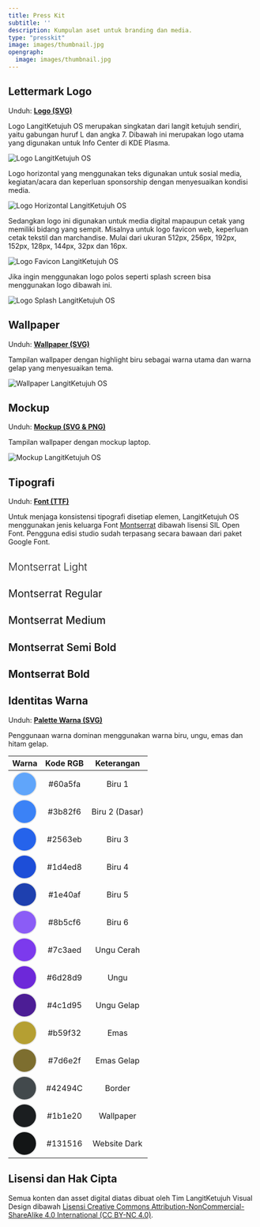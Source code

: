 ```yaml
---
title: Press Kit
subtitle: ''
description: Kumpulan aset untuk branding dan media.
type: "presskit"
image: images/thumbnail.jpg
opengraph:
  image: images/thumbnail.jpg
---
```


## Lettermark Logo

Unduh: [**Logo (SVG)**](/files/brand/logo_langitketujuh_1.0.tar.gz)

Logo LangitKetujuh OS merupakan singkatan dari langit ketujuh sendiri, yaitu gabungan huruf L dan angka 7. Dibawah ini merupakan logo utama yang digunakan untuk Info Center di KDE Plasma.

![Logo LangitKetujuh OS](/images/brand/logo_default.webp)

Logo horizontal yang menggunakan teks digunakan untuk sosial media, kegiatan/acara dan keperluan sponsorship dengan menyesuaikan kondisi media.

![Logo Horizontal LangitKetujuh OS](/images/brand/logo_horizontal.webp)

Sedangkan logo ini digunakan untuk media digital mapaupun cetak yang memiliki bidang yang sempit. Misalnya untuk logo favicon web, keperluan cetak tekstil dan marchandise. Mulai dari ukuran 512px, 256px, 192px, 152px, 128px, 144px, 32px dan 16px.

![Logo Favicon LangitKetujuh OS](/images/brand/logo_favicon.webp)

Jika ingin menggunakan logo polos seperti splash screen bisa menggunakan logo dibawah ini.

![Logo Splash LangitKetujuh OS](/images/brand/logo_splash.webp)

## Wallpaper

Unduh: [**Wallpaper (SVG)**](/files/brand/wallpaper_langitketujuh_1.0.tar.gz)

Tampilan wallpaper dengan highlight biru sebagai warna utama dan warna gelap yang menyesuaikan tema.

![Wallpaper LangitKetujuh OS](/images/brand/wallpaper_preview_langitketujuh.webp)

## Mockup

Unduh: [**Mockup (SVG & PNG)**](/files/brand/mockup_langitketujuh_1.0.tar.gz)

Tampilan wallpaper dengan mockup laptop.

![Mockup LangitKetujuh OS](/images/brand/mockup_langitketujuh.webp)

## Tipografi

Unduh: [**Font (TTF)**](https://fonts.google.com/download?family=Montserrat)

Untuk menjaga konsistensi tipografi disetiap elemen, LangitKetujuh OS menggunakan jenis keluarga Font [Montserrat](https://fonts.google.com/specimen/Montserrat) dibawah lisensi SIL Open Font. Pengguna edisi studio sudah terpasang secara bawaan dari paket Google Font.

<div class="col-lg-12 mx-auto text-center">
  <h2 style="font-weight: 300;">Montserrat Light</h2>
  <h2 style="font-weight: 400;">Montserrat Regular</h2>
  <h2 style="font-weight: 500;">Montserrat Medium</h2>
  <h2 style="font-weight: 600;">Montserrat Semi Bold</h2>
  <h2 style="font-weight: 700;">Montserrat Bold</h2>
</div>

## Identitas Warna

Unduh: [**Palette Warna (SVG)**](/files/brand/palette_color_langitketujuh_1.0.tar.gz)

Penggunaan warna dominan menggunakan warna biru, ungu, emas dan hitam gelap.

| Warna | Kode RGB | Keterangan |
| :---: | :---: | :---: |
| <?xml?><svg width="50" height="50" viewBox="0 0 13.229 13.229"><circle cx="6.6145" cy="6.6145" r="6.360096" fill="#60a5fa" style="stroke:#e6e6e6;stroke-width:0.508808;"/></svg> | #60a5fa | Biru 1|
| <?xml?><svg width="50" height="50" viewBox="0 0 13.229 13.229"><circle cx="6.6145" cy="6.6145" r="6.360096" fill="#3b82f6" style="stroke:#e6e6e6;stroke-width:0.508808;"/></svg> | #3b82f6 | Biru 2 (Dasar) |
| <?xml?><svg width="50" height="50" viewBox="0 0 13.229 13.229"><circle cx="6.6145" cy="6.6145" r="6.360096" fill="#2563eb" style="stroke:#e6e6e6;stroke-width:0.508808;"/></svg> | #2563eb | Biru 3 |
| <?xml?><svg width="50" height="50" viewBox="0 0 13.229 13.229"><circle cx="6.6145" cy="6.6145" r="6.360096" fill="#1d4ed8" style="stroke:#e6e6e6;stroke-width:0.508808;"/></svg> | #1d4ed8 | Biru 4 |
| <?xml?><svg width="50" height="50" viewBox="0 0 13.229 13.229"><circle cx="6.6145" cy="6.6145" r="6.360096" fill="#1e40af" style="stroke:#e6e6e6;stroke-width:0.508808;"/></svg> | #1e40af | Biru 5 |
| <?xml?><svg width="50" height="50" viewBox="0 0 13.229 13.229"><circle cx="6.6145" cy="6.6145" r="6.360096" fill="#8b5cf6" style="stroke:#e6e6e6;stroke-width:0.508808;"/></svg> | #8b5cf6 | Biru 6 |
| <?xml?><svg width="50" height="50" viewBox="0 0 13.229 13.229"><circle cx="6.6145" cy="6.6145" r="6.360096" fill="#7c3aed" style="stroke:#e6e6e6;stroke-width:0.508808;"/></svg> | #7c3aed | Ungu Cerah |
| <?xml?><svg width="50" height="50" viewBox="0 0 13.229 13.229"><circle cx="6.6145" cy="6.6145" r="6.360096" fill="#6d28d9" style="stroke:#e6e6e6;stroke-width:0.508808;"/></svg> | #6d28d9 | Ungu |
| <?xml?><svg width="50" height="50" viewBox="0 0 13.229 13.229"><circle cx="6.6145" cy="6.6145" r="6.360096" fill="#4c1d95" style="stroke:#e6e6e6;stroke-width:0.508808;"/></svg> | #4c1d95 | Ungu Gelap |
| <?xml?><svg width="50" height="50" viewBox="0 0 13.229 13.229"><circle cx="6.6145" cy="6.6145" r="6.360096" fill="#b59f32" style="stroke:#e6e6e6;stroke-width:0.508808;"/></svg> | #b59f32 | Emas |
| <?xml?><svg width="50" height="50" viewBox="0 0 13.229 13.229"><circle cx="6.6145" cy="6.6145" r="6.360096" fill="#7d6e2f" style="stroke:#e6e6e6;stroke-width:0.508808;"/></svg> | #7d6e2f | Emas Gelap|
| <?xml?><svg width="50" height="50" viewBox="0 0 13.229 13.229"><circle cx="6.6145" cy="6.6145" r="6.360096" fill="#42494C" style="stroke:#e6e6e6;stroke-width:0.508808;"/></svg> | #42494C | Border |
| <?xml?><svg width="50" height="50" viewBox="0 0 13.229 13.229"><circle cx="6.6145" cy="6.6145" r="6.360096" fill="#1b1e20" style="stroke:#e6e6e6;stroke-width:0.508808;"/></svg> | #1b1e20 | Wallpaper |
| <?xml?><svg width="50" height="50" viewBox="0 0 13.229 13.229"><circle cx="6.6145" cy="6.6145" r="6.360096" fill="#131516" style="stroke:#e6e6e6;stroke-width:0.508808;"/></svg> | #131516 | Website Dark |

## Lisensi dan Hak Cipta

Semua konten dan asset digital diatas dibuat oleh Tim LangitKetujuh Visual Design dibawah [Lisensi Creative Commons Attribution-NonCommercial-ShareAlike 4.0 International (CC BY-NC 4.0)](http://creativecommons.org/licenses/by-nc-sa/4.0/).
